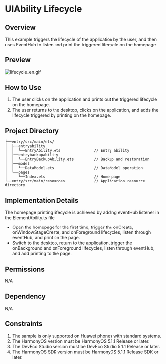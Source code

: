 # UIAbility Lifecycle

## Overview

This example triggers the lifecycle of the application by the user, and then uses EventHub to listen and print the
triggered lifecycle on the homepage.

## Preview

![lifecycle_en.gif](screenshots/device/lifecycle_en.gif)

## How to Use

1. The user clicks on the application and prints out the triggered lifecycle on the homepage.
2. The user returns to the desktop, clicks on the application, and adds the lifecycle triggered by printing on the
   homepage.

## Project Directory

```
├──entry/src/main/ets/
│  ├──entryability
│  │  └──EntryAbility.ets               // Entry ability
│  ├──entrybackupability
│  │  └──EntryBackupAbility.ets         // Backup and restoration
│  ├──model                                  
│  │  └──DataModel.ets                  // DataModel operation
│  └──pages                 
│     └──Index.ets                      // Home page
└──entry/src/main/resources             // Application resource directory
```

## Implementation Details

The homepage printing lifecycle is achieved by adding eventHub listener in the ElementAbility.ts file:

- Open the homepage for the first time, trigger the onCreate, onWindowStageCreate, and onForeground lifecycles, listen
  through eventHub, and print on the page.
- Switch to the desktop, return to the application, trigger the onBackground and onForeground lifecycles, listen through
  eventHub, and add printing to the page.

## Permissions

N/A

## Dependency

N/A

## Constraints

1. The sample is only supported on Huawei phones with standard systems.
2. The HarmonyOS version must be HarmonyOS 5.1.1 Release or later.
3. The DevEco Studio version must be DevEco Studio 5.1.1 Release or later.
4. The HarmonyOS SDK version must be HarmonyOS 5.1.1 Release SDK or later.